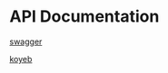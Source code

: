 # API Documentation

[swagger](https://app.swaggerhub.com/apis/SATRIALIMPAD/banking-api/1.0.0)

[koyeb](https://hon-renee-satriarevou-bcc25516.koyeb.app/)